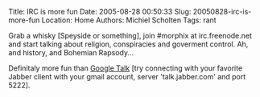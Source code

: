 Title: IRC is more fun
Date: 2005-08-28 00:50:33
Slug: 20050828-irc-is-more-fun
Location: Home
Authors: Michiel Scholten
Tags: rant

<p>Grab a whisky [Speyside or something], join #morphix at irc.freenode.net and start talking about religion, conspiracies and goverment control. Ah, and history, and Bohemian Rapsody...</p>

<p>Definitaly more fun than <a href="http://talk.google.com/">Google Talk</a> [try connecting with your favorite Jabber client with your gmail account, server 'talk.jabber.com' and port 5222].</p>